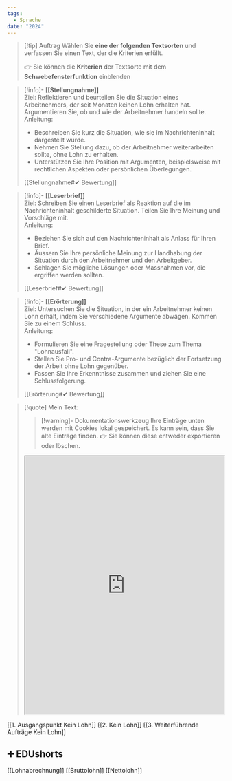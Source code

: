 ```yaml
---
tags:
  - Sprache
date: "2024"
---
```


>[!tip] Auftrag
>Wählen Sie **eine der folgenden Textsorten** und verfassen Sie einen Text, der die Kriterien erfüllt.
>
>👉 Sie können die **Kriterien** der Textsorte mit dem **Schwebefensterfunktion** einblenden

>[!info]- **[[Stellungnahme]]**  
>Ziel: Reflektieren und beurteilen Sie die Situation eines Arbeitnehmers, der seit Monaten keinen Lohn erhalten hat. Argumentieren Sie, ob und wie der Arbeitnehmer handeln sollte.  
>Anleitung:  
>- Beschreiben Sie kurz die Situation, wie sie im Nachrichteninhalt dargestellt wurde.  
>- Nehmen Sie Stellung dazu, ob der Arbeitnehmer weiterarbeiten sollte, ohne Lohn zu erhalten.  
>- Unterstützen Sie Ihre Position mit Argumenten, beispielsweise mit rechtlichen Aspekten oder persönlichen Überlegungen.  
>
>[[Stellungnahme#✔ Bewertung]]

>[!info]- **[[Leserbrief]]**  
>Ziel: Schreiben Sie einen Leserbrief als Reaktion auf die im Nachrichteninhalt geschilderte Situation. Teilen Sie Ihre Meinung und Vorschläge mit.  
>Anleitung:  
>- Beziehen Sie sich auf den Nachrichteninhalt als Anlass für Ihren Brief.  
>- Äussern Sie Ihre persönliche Meinung zur Handhabung der Situation durch den Arbeitnehmer und den Arbeitgeber.  
>- Schlagen Sie mögliche Lösungen oder Massnahmen vor, die ergriffen werden sollten.  
>
>[[Leserbrief#✔ Bewertung]]

>[!info]- **[[Erörterung]]**  
>Ziel: Untersuchen Sie die Situation, in der ein Arbeitnehmer keinen Lohn erhält, indem Sie verschiedene Argumente abwägen. Kommen Sie zu einem Schluss.  
>Anleitung:  
>- Formulieren Sie eine Fragestellung oder These zum Thema "Lohnausfall".  
>- Stellen Sie Pro- und Contra-Argumente bezüglich der Fortsetzung der Arbeit ohne Lohn gegenüber.  
>- Fassen Sie Ihre Erkenntnisse zusammen und ziehen Sie eine Schlussfolgerung.  
>
>[[Erörterung#✔ Bewertung]]

   >[!quote] Mein Text:
>>[!warning]- Dokumentationswerkzeug 
>Ihre Einträge unten werden mit Cookies lokal gespeichert. Es kann sein, dass Sie alte Einträge finden. 
>👉 Sie können diese entweder exportieren oder löschen.
>
><iframe width="100%" height="600" src="https://app.Lumi.education/run/KWcs8f" allowfullscreen allow="geolocation *; autoplay; encrypted-media"></iframe>

[[1. Ausgangspunkt Kein Lohn]]
[[2. Kein Lohn]]
[[3. Weiterführende Aufträge Kein Lohn]]

## ➕ EDUshorts
[[Lohnabrechnung]]
[[Bruttolohn]]
[[Nettolohn]]